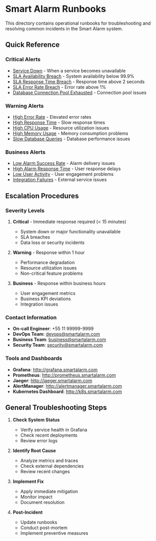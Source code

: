 # Smart Alarm Runbooks

This directory contains operational runbooks for troubleshooting and resolving common incidents in the Smart Alarm system.

## Quick Reference

### Critical Alerts

- [Service Down](service-down.md) - When a service becomes unavailable
- [SLA Availability Breach](sla-availability.md) - System availability below 99.9%
- [SLA Response Time Breach](sla-response-time.md) - Response time above 2 seconds
- [SLA Error Rate Breach](sla-error-rate.md) - Error rate above 1%
- [Database Connection Pool Exhausted](database-connection-pool.md) - Connection pool issues

### Warning Alerts

- [High Error Rate](high-error-rate.md) - Elevated error rates
- [High Response Time](high-response-time.md) - Slow response times
- [High CPU Usage](high-cpu-usage.md) - Resource utilization issues
- [High Memory Usage](high-memory-usage.md) - Memory consumption problems
- [Slow Database Queries](slow-database-queries.md) - Database performance issues

### Business Alerts

- [Low Alarm Success Rate](low-alarm-success-rate.md) - Alarm delivery issues
- [High Alarm Response Time](high-alarm-response-time.md) - User response delays
- [Low User Activity](low-user-activity.md) - User engagement problems
- [Integration Failures](integration-failures.md) - External service issues

## Escalation Procedures

### Severity Levels

1. **Critical** - Immediate response required (< 15 minutes)

   - System down or major functionality unavailable
   - SLA breaches
   - Data loss or security incidents

2. **Warning** - Response within 1 hour

   - Performance degradation
   - Resource utilization issues
   - Non-critical feature problems

3. **Business** - Response within business hours
   - User engagement metrics
   - Business KPI deviations
   - Integration issues

### Contact Information

- **On-call Engineer**: +55 11 99999-9999
- **DevOps Team**: devops@smartalarm.com
- **Business Team**: business@smartalarm.com
- **Security Team**: security@smartalarm.com

### Tools and Dashboards

- **Grafana**: http://grafana.smartalarm.com
- **Prometheus**: http://prometheus.smartalarm.com
- **Jaeger**: http://jaeger.smartalarm.com
- **AlertManager**: http://alertmanager.smartalarm.com
- **Kubernetes Dashboard**: http://k8s.smartalarm.com

## General Troubleshooting Steps

1. **Check System Status**

   - Verify service health in Grafana
   - Check recent deployments
   - Review error logs

2. **Identify Root Cause**

   - Analyze metrics and traces
   - Check external dependencies
   - Review recent changes

3. **Implement Fix**

   - Apply immediate mitigation
   - Monitor impact
   - Document resolution

4. **Post-Incident**
   - Update runbooks
   - Conduct post-mortem
   - Implement preventive measures
